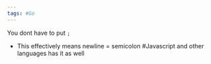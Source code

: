 ```yaml
---
tags: #Go
---
```


You dont have to put `;`
- This effectively means newline = semicolon
#Javascript and other languages has it as well

